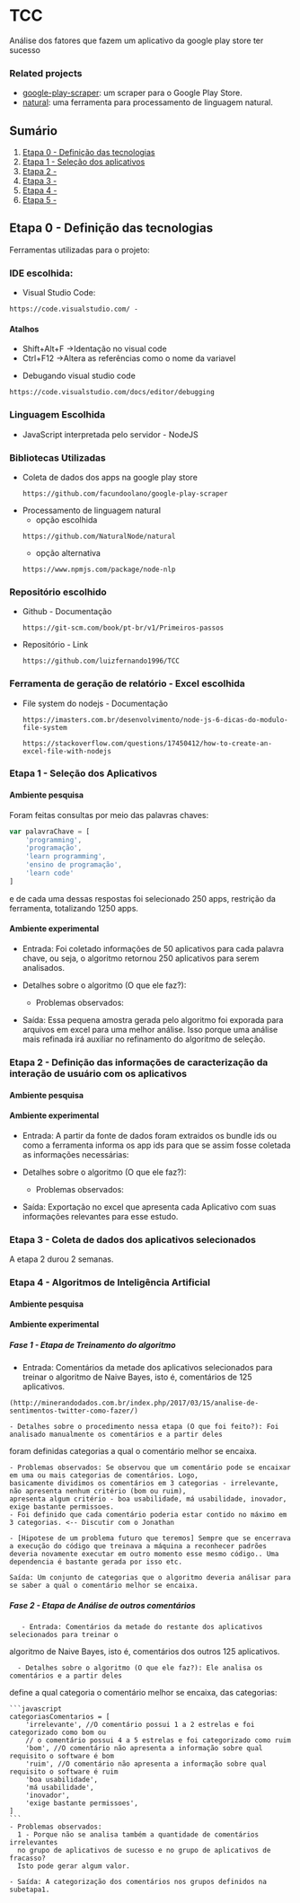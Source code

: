 # TCC
Análise dos fatores que fazem um aplicativo da google play store ter sucesso 

### Related projects

* [google-play-scraper](https://github.com/luizfernando1996/TCC/tree/master/bibliotecas/google-play-scraper): um scraper para o Google Play Store.
* [natural](https://github.com/luizfernando1996/TCC/tree/master/bibliotecas/natural): uma ferramenta para processamento de linguagem natural.

## Sumário

  1. [Etapa 0 - Definição das tecnologias](#etapa-0---definição-das-tecnologias)
  1. [Etapa 1 - Seleção dos aplicativos](#etapa-1---seleção-dos-aplicativos)
  1. [Etapa 2 - ]()
  1. [Etapa 3 - ]()
  1. [Etapa 4 - ]()
  1. [Etapa 5 - ]()

## Etapa 0 - Definição das tecnologias
 Ferramentas utilizadas para o projeto:

### IDE escolhida:   
  * Visual Studio Code:
  ```
  https://code.visualstudio.com/ - 
  ```  
#### Atalhos
  - Shift+Alt+F ->Identação no visual code  
  - Ctrl+F12 ->Altera as referências como o nome da variavel  
  
  * Debugando visual studio code
  ```
  https://code.visualstudio.com/docs/editor/debugging
  ```
### Linguagem Escolhida
  * JavaScript interpretada pelo servidor - NodeJS  
  
### Bibliotecas Utilizadas  
  * Coleta de dados dos apps na google play store 
    ```
    https://github.com/facundoolano/google-play-scraper
    ```
  * Processamento de linguagem natural  
    - opção escolhida 
    ```
    https://github.com/NaturalNode/natural
    ```
    - opção alternativa
    ```
    https://www.npmjs.com/package/node-nlp
    ```
### Repositório escolhido  
  * Github - Documentação
    ```
    https://git-scm.com/book/pt-br/v1/Primeiros-passos        
    ```
  * Repositório - Link
    ```
    https://github.com/luizfernando1996/TCC
    ```
### Ferramenta de geração de relatório  - Excel escolhida
  * File system do nodejs - Documentação  
    ``` 
    https://imasters.com.br/desenvolvimento/node-js-6-dicas-do-modulo-file-system
    ```
    ```
    https://stackoverflow.com/questions/17450412/how-to-create-an-excel-file-with-nodejs

    ```
### Etapa 1 - Seleção dos Aplicativos

#### Ambiente pesquisa
Foram feitas consultas por meio das  palavras chaves:
```javascript
var palavraChave = [
    'programming',
    'programação',
    'learn programming',
    'ensino de programação',
    'learn code'
] 
```
e de cada uma dessas respostas foi selecionado 250 apps, restrição da ferramenta, totalizando 1250 apps.

#### Ambiente experimental
   - Entrada: Foi coletado informações de 50 aplicativos para cada palavra chave, ou seja, 
o algoritmo retornou 250 aplicativos para serem analisados.

   - Detalhes sobre o algoritmo (O que ele faz?):
     - Problemas observados:

   - Saída: Essa pequena amostra  gerada pelo algoritmo foi exporada para arquivos em excel 
para uma melhor análise. Isso porque uma análise mais refinada irá auxiliar no 
refinamento do algoritmo de seleção.

### Etapa 2 - Definição das informações de caracterização da interação de usuário com os aplicativos

#### Ambiente pesquisa

#### Ambiente experimental
   - Entrada: A partir da fonte de dados foram extraidos os bundle ids 
ou como a ferramenta informa os app ids para que se assim fosse coletada as informações necessárias:

   - Detalhes sobre o algoritmo (O que ele faz?):
     - Problemas observados:

   - Saída: Exportação no excel que apresenta cada Aplicativo com suas informações relevantes para esse estudo.

### Etapa 3 - Coleta de dados dos aplicativos selecionados

A etapa 2 durou 2 semanas.

### Etapa 4 - Algoritmos de Inteligência Artificial

#### Ambiente pesquisa

#### Ambiente experimental

##### Fase 1 - Etapa de Treinamento do algoritmo 
   - Entrada: Comentários da metade dos aplicativos selecionados para treinar o 
  algoritmo de Naive Bayes, isto é, comentários de 125 aplicativos.
```
(http://minerandodados.com.br/index.php/2017/03/15/analise-de-sentimentos-twitter-como-fazer/)
```
    - Detalhes sobre o procedimento nessa etapa (O que foi feito?): Foi analisado manualmente os comentários e a partir deles 
   foram definidas categorias a qual o comentário melhor se encaixa.

    - Problemas observados: Se observou que um comentário pode se encaixar em uma ou mais categorias de comentários. Logo, 
    basicamente dividimos os comentários em 3 categorias - irrelevante, não apresenta nenhum critério (bom ou ruim), 
    apresenta algum critério - boa usabilidade, má usabilidade, inovador, exige bastante permissoes.
    - Foi definido que cada comentário poderia estar contido no máximo em 3 categorias. <-- Discutir com o Jonathan

    - [Hipotese de um problema futuro que teremos] Sempre que se encerrava a execução do código que treinava a máquina a reconhecer padrões 
    deveria novamente executar em outro momento esse mesmo código.. Uma dependencia é bastante gerada por isso etc.

    Saída: Um conjunto de categorias que o algoritmo deveria análisar para se saber a qual o comentário melhor se encaixa.

##### Fase 2 - Etapa de Análise de outros comentários 
       - Entrada: Comentários da metade do restante dos aplicativos selecionados para treinar o 
  algoritmo de Naive Bayes, isto é, comentários dos outros 125 aplicativos.

      - Detalhes sobre o algoritmo (O que ele faz?): Ele analisa os comentários e a partir deles 
   define a qual categoria o comentário melhor se encaixa, das categorias:
  
    ```javascript
    categoriasComentarios = [
        'irrelevante', //O comentário possui 1 a 2 estrelas e foi categorizado como bom ou
        // o comentário possui 4 a 5 estrelas e foi categorizado como ruim 
        'bom', //O comentário não apresenta a informação sobre qual requisito o software é bom
        'ruim', //O comentário não apresenta a informação sobre qual requisito o software é ruim
        'boa usabilidade',
        'má usabilidade',
        'inovador',
        'exige bastante permissoes',
    ]
    ```
    - Problemas observados:
      1 - Porque não se analisa também a quantidade de comentários irrelevantes 
      no grupo de aplicativos de sucesso e no grupo de aplicativos de fracasso? 
      Isto pode gerar algum valor.

    - Saída: A categorização dos comentários nos grupos definidos na subetapa1.
